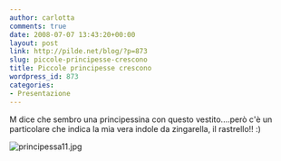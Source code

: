 ```yaml
---
author: carlotta
comments: true
date: 2008-07-07 13:43:20+00:00
layout: post
link: http://pilde.net/blog/?p=873
slug: piccole-principesse-crescono
title: Piccole principesse crescono
wordpress_id: 873
categories:
- Presentazione
---
```


M dice che sembro una principessina con questo vestito....però c'è un particolare che indica la mia vera indole da zingarella, il rastrello!! :)

![principessa11.jpg](http://pilde.net/blog/wp-content/uploads/2008/07/principessa11.jpg)
